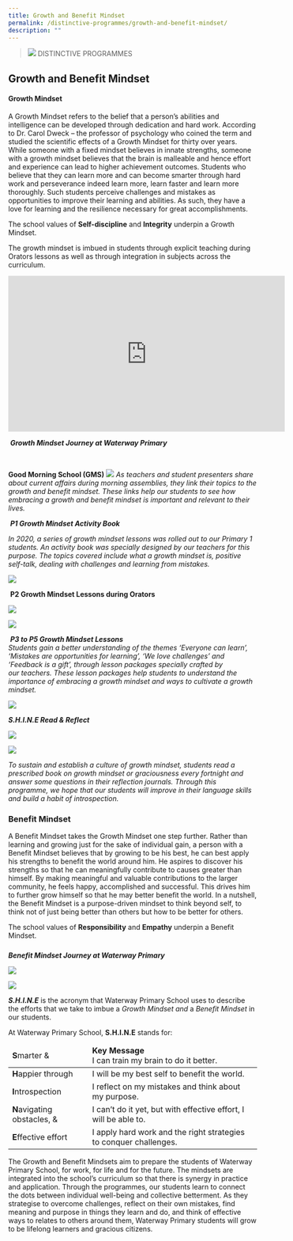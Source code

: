 ```yaml
---
title: Growth and Benefit Mindset
permalink: /distinctive-programmes/growth-and-benefit-mindset/
description: ""
---
```

>![](/images/Distinctive%20Programmes/distinctive-programme_02.jpg)
>DISTINCTIVE PROGRAMMES


## Growth and Benefit Mindset


#### Growth Mindset

  

A Growth Mindset refers to the belief that a person’s abilities and intelligence can be developed through
dedication and hard work. According to Dr. Carol Dweck – the professor of psychology who coined the
term and studied the scientific effects of a Growth Mindset for thirty over years. While someone with a
fixed mindset believes in innate strengths, someone with a growth mindset believes that the brain is
malleable and hence effort and experience can lead to higher achievement outcomes. Students who
believe that they can learn more and can become smarter through hard work and perseverance indeed
learn more, learn faster and learn more thoroughly. Such students perceive challenges and mistakes as
opportunities to improve their learning and abilities. As such, they have a love for learning and the
resilience necessary for great accomplishments.

  

The school values of **Self-discipline** and **Integrity** underpin a Growth Mindset.

  

The growth mindset is imbued in students through explicit teaching during Orators lessons as well as
through integration in subjects across the curriculum.


<iframe width="560" height="315" src="https://www.youtube.com/embed/5oK30WjdAVY" title="Growth & Benefit Mindset - Everyone Can Learn" frameborder="0" allow="accelerometer; autoplay; clipboard-write; encrypted-media; gyroscope; picture-in-picture" allowfullscreen></iframe>

 _**Growth Mindset Journey at Waterway Primary**_   

<br>


**Good Morning School (GMS)**
![](/images/Distinctive%20Programmes/G&B%201.jpg)
_As teachers and student presenters share about current affairs during morning assemblies, they link their topics to the growth and benefit mindset. These links help our students to see how embracing a growth and benefit mindset is important and relevant to their lives._

 _**P1 Growth Mindset Activity Book**_

_In 2020, a series of growth mindset lessons was rolled out to our Primary 1 students. An activity book was specially designed by our teachers for this purpose. The topics covered include what a growth mindset is, positive self-talk, dealing with challenges and learning from mistakes._

![](/images/Distinctive%20Programmes/G&B%202.jpg)


 __P2 **Growth Mindset Lessons during Orators**__
 
 ![](/images/Distinctive%20Programmes/G&B%203.jpg)

 ![](/images/Distinctive%20Programmes/G&B%204.jpg)


 _**P3 to P5 Growth Mindset Lessons**_<br>
_Students gain a better understanding of the themes ‘Everyone can learn’, ‘Mistakes are opportunities for learning’, ‘We love challenges’ and ‘Feedback is a gift’, through lesson packages specially crafted by our teachers. These lesson packages help students to understand the importance of embracing a growth mindset and ways to cultivate a growth mindset._

 ![](/images/Distinctive%20Programmes/G&B%205.jpg)


_**S.H.I.N.E Read & Reflect**_

 ![](/images/Distinctive%20Programmes/G&B%206.jpg)

 ![](/images/Distinctive%20Programmes/G&B%207.jpg)

_To sustain and establish a culture of growth mindset, students read a prescribed book on growth mindset or graciousness every fortnight and answer some questions in their reflection journals. Through this programme, we hope that our students will improve in their language skills and build a habit of introspection._

### Benefit Mindset


A Benefit Mindset takes the Growth Mindset one step further. Rather than learning and growing just for the sake of individual gain, a person with a Benefit Mindset believes that by growing to be his best, he can best apply his strengths to benefit the world around him. He aspires to discover his strengths so that he can meaningfully contribute to causes greater than himself. By making meaningful and valuable contributions to the larger community, he feels happy, accomplished and successful. This drives him to further grow himself so that he may better benefit the world. In a nutshell, the Benefit Mindset is a purpose-driven mindset to think beyond self, to think not of just being better than others but how to be better for others.  

  

The school values of **Responsibility** and **Empathy** underpin a Benefit Mindset. 

### 

_**Benefit Mindset Journey at Waterway Primary**_

![](/images/Distinctive%20Programmes/G&B%208.jpg)

![](/images/Distinctive%20Programmes/G&B%209.jpg)


**_S.H.I.N.E_** is the acronym that Waterway Primary School uses to describe the efforts that we take to imbue a _Growth Mindset and_ a _Benefit Mindset_ in our students. 

  

At Waterway Primary School, **S.H.I.N.E** stands for:  

  
<table>
<thead>
  <tr>
		<td><b>S</b>marter &amp; </td>
		<td><b>Key Message</b><br>I can train my brain to do it better. </td>
  </tr>
</thead>
<tbody>
  <tr>
		<td><b>H</b>appier through </td>
    <td>I will be my best self to benefit the world. </td>
  </tr>
  <tr>
		<td><b>I</b>ntrospection </td>
    <td>I reflect on my mistakes and think about my purpose. </td>
  </tr>
  <tr>
		<td><b>N</b>avigating obstacles, &amp; </td>
    <td>I can’t do it yet, but with effective effort, I will be able to. </td>
  </tr>
  <tr>
		<td><b>E</b>ffective effort </td>
    <td>I apply hard work and the right strategies to conquer challenges. </td>
  </tr>
</tbody>
</table>
  

The Growth and Benefit Mindsets aim to prepare the students of Waterway Primary School, for work, for life and for the future. The mindsets are integrated into the school’s curriculum so that there is synergy in practice and application. Through the programmes, our students learn to connect the dots between individual well-being and collective betterment. As they strategise to overcome challenges, reflect on their own mistakes, find meaning and purpose in things they learn and do, and think of effective ways to relates to others around them, Waterway Primary students will grow to be lifelong learners and gracious citizens.